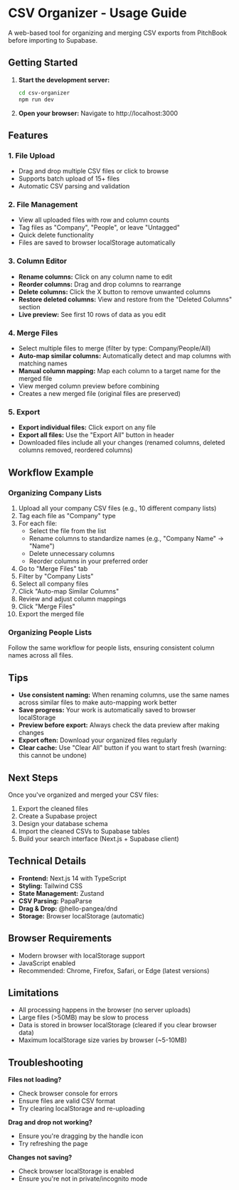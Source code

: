 # CSV Organizer - Usage Guide

A web-based tool for organizing and merging CSV exports from PitchBook before importing to Supabase.

## Getting Started

1. **Start the development server:**
   ```bash
   cd csv-organizer
   npm run dev
   ```

2. **Open your browser:**
   Navigate to http://localhost:3000

## Features

### 1. File Upload
- Drag and drop multiple CSV files or click to browse
- Supports batch upload of 15+ files
- Automatic CSV parsing and validation

### 2. File Management
- View all uploaded files with row and column counts
- Tag files as "Company", "People", or leave "Untagged"
- Quick delete functionality
- Files are saved to browser localStorage automatically

### 3. Column Editor
- **Rename columns:** Click on any column name to edit
- **Reorder columns:** Drag and drop columns to rearrange
- **Delete columns:** Click the X button to remove unwanted columns
- **Restore deleted columns:** View and restore from the "Deleted Columns" section
- **Live preview:** See first 10 rows of data as you edit

### 4. Merge Files
- Select multiple files to merge (filter by type: Company/People/All)
- **Auto-map similar columns:** Automatically detect and map columns with matching names
- **Manual column mapping:** Map each column to a target name for the merged file
- View merged column preview before combining
- Creates a new merged file (original files are preserved)

### 5. Export
- **Export individual files:** Click export on any file
- **Export all files:** Use the "Export All" button in header
- Downloaded files include all your changes (renamed columns, deleted columns removed, reordered columns)

## Workflow Example

### Organizing Company Lists

1. Upload all your company CSV files (e.g., 10 different company lists)
2. Tag each file as "Company" type
3. For each file:
   - Select the file from the list
   - Rename columns to standardize names (e.g., "Company Name" → "Name")
   - Delete unnecessary columns
   - Reorder columns in your preferred order
4. Go to "Merge Files" tab
5. Filter by "Company Lists"
6. Select all company files
7. Click "Auto-map Similar Columns"
8. Review and adjust column mappings
9. Click "Merge Files"
10. Export the merged file

### Organizing People Lists

Follow the same workflow for people lists, ensuring consistent column names across all files.

## Tips

- **Use consistent naming:** When renaming columns, use the same names across similar files to make auto-mapping work better
- **Save progress:** Your work is automatically saved to browser localStorage
- **Preview before export:** Always check the data preview after making changes
- **Export often:** Download your organized files regularly
- **Clear cache:** Use "Clear All" button if you want to start fresh (warning: this cannot be undone)

## Next Steps

Once you've organized and merged your CSV files:

1. Export the cleaned files
2. Create a Supabase project
3. Design your database schema
4. Import the cleaned CSVs to Supabase tables
5. Build your search interface (Next.js + Supabase client)

## Technical Details

- **Frontend:** Next.js 14 with TypeScript
- **Styling:** Tailwind CSS
- **State Management:** Zustand
- **CSV Parsing:** PapaParse
- **Drag & Drop:** @hello-pangea/dnd
- **Storage:** Browser localStorage (automatic)

## Browser Requirements

- Modern browser with localStorage support
- JavaScript enabled
- Recommended: Chrome, Firefox, Safari, or Edge (latest versions)

## Limitations

- All processing happens in the browser (no server uploads)
- Large files (>50MB) may be slow to process
- Data is stored in browser localStorage (cleared if you clear browser data)
- Maximum localStorage size varies by browser (~5-10MB)

## Troubleshooting

**Files not loading?**
- Check browser console for errors
- Ensure files are valid CSV format
- Try clearing localStorage and re-uploading

**Drag and drop not working?**
- Ensure you're dragging by the handle icon
- Try refreshing the page

**Changes not saving?**
- Check browser localStorage is enabled
- Ensure you're not in private/incognito mode

